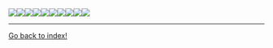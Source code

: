 <!DOCTYPE html>
<html>
<head>
	<title>*404 PAGE NOT FOUND*</title>
	<link rel="icon" href="../../../images/faceicon.png">
</head>
<body>
	<style>
		body {
			background-image: url("../../../images/marble.jpg");
		}
	</style>
	<img src="../../../images/f.gif"><img src="../../../images/o.gif"><img src="../../../images/u.gif"><img src="../../../images/r.gif"><img src="../../../images/o.gif"><img src="../../../images/h.gif"><img src="../../../images/f.gif"><img src="../../../images/o.gif"><img src="../../../images/u.gif"><img src="../../../images/r.gif">
	<hr>
	<a href="/index.html">Go back to index!</a>
</body>
</html>

